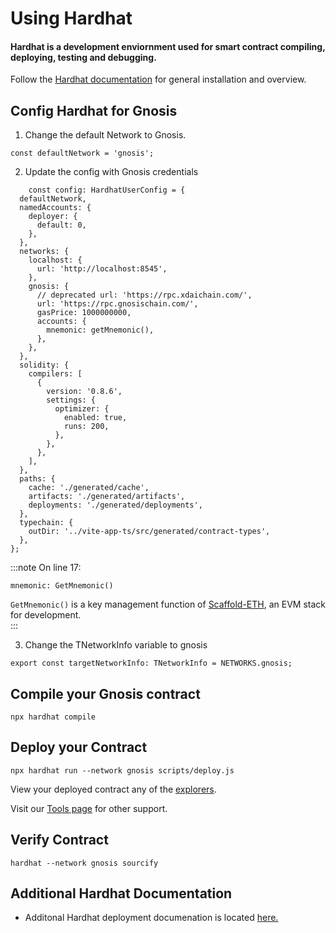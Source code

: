 --- 
---

# Using Hardhat

#### Hardhat is a development enviornment used for smart contract compiling, deploying, testing and debugging.

Follow the [Hardhat documentation](https://hardhat.org/hardhat-runner/docs/getting-started#installation) for general installation and overview.

## Config Hardhat for Gnosis

1. Change the default Network to Gnosis.

```tsx title="/packages/hardhat-ts/hardhat.config.ts"
const defaultNetwork = 'gnosis';
```

2. Update the config with Gnosis credentials

```tsx showLineNumbers  title="/packages/hardhat-ts/hardhat.config.ts"
    const config: HardhatUserConfig = {
  defaultNetwork,
  namedAccounts: {
    deployer: {
      default: 0, 
    },
  },
  networks: {
    localhost: {
      url: 'http://localhost:8545',
    },
    gnosis: {
      // deprecated url: 'https://rpc.xdaichain.com/',
      url: 'https://rpc.gnosischain.com/',
      gasPrice: 1000000000,
      accounts: {
        mnemonic: getMnemonic(),
      },
    },
  },
  solidity: {
    compilers: [
      {
        version: '0.8.6',
        settings: {
          optimizer: {
            enabled: true,
            runs: 200,
          },
        },
      },
    ],
  },
  paths: {
    cache: './generated/cache',
    artifacts: './generated/artifacts',
    deployments: './generated/deployments',
  },
  typechain: {
    outDir: '../vite-app-ts/src/generated/contract-types',
  },
};
```
:::note
On line 17:
```tsx 
mnemonic: GetMnemonic()
```
```GetMnemonic()``` is a key management function of [Scaffold-ETH](https://docs.scaffoldeth.io/scaffold-eth/), an EVM stack for development.  
:::


3. Change the TNetworkInfo variable to gnosis

```tsx title="/packages/[your-app]/hardhat.config.ts"
export const targetNetworkInfo: TNetworkInfo = NETWORKS.gnosis;
```

## Compile your Gnosis contract

```
npx hardhat compile
```

## Deploy your Contract

```npx hardhat run --network gnosis scripts/deploy.js```

View your deployed contract any of the [explorers](/tools/explorers).

Visit our [Tools page](/tools) for other support.

## Verify Contract

``` hardhat --network gnosis sourcify ```

<!-- This is causing a weird error on `yarn build` and thus has been suppressed -->
<!-- Visit our [Contract Verfication Page](../verify/README.md) for more documentation on verification tools. -->

## Additional Hardhat Documentation

- Additonal Hardhat deployment documenation is located [here.](https://hardhat.org/hardhat-runner/docs/guides/deploying)